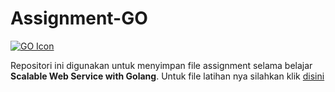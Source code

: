 # Assignment-GO

[![GO Icon](https://cdn.icon-icons.com/icons2/2699/PNG/128/golang_official_logo_icon_169092.png)](https://go.dev)

Repositori ini digunakan untuk menyimpan file assignment selama belajar **Scalable Web Service with Golang**.
Untuk file latihan nya silahkan klik [disini]

[disini]: <https://github.com/AbdulRasyid-Ans/latihan-go>

